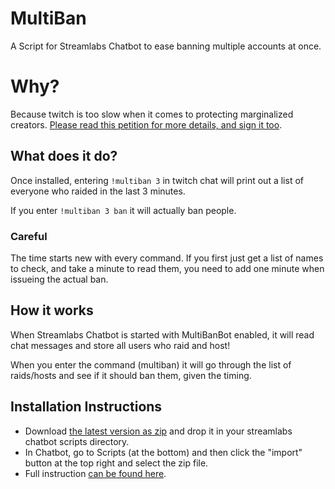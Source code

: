 # MultiBan
A Script for Streamlabs Chatbot to ease banning multiple accounts at once.

# Why?
Because twitch is too slow when it comes to protecting marginalized creators. [Please read this petition for more details, and sign it too](https://www.change.org/p/amazon-twitch-do-better-stop-hate-raids-against-people-of-color-and-marginalized-creators).

## What does it do?
Once installed, entering
`!multiban 3`
in twitch chat will print out a list of everyone who raided in the last 3 minutes.

If you enter
`!multiban 3 ban`
it will actually ban people.

### Careful
The time starts new with every command.
If you first just get a list of names to check, and take a minute to read them,
you need to add one minute when issueing the actual ban.


## How it works
When Streamlabs Chatbot is started with MultiBanBot enabled,
it will read chat messages and store all users who raid and host!

When you enter the command (multiban) it will go through the list of raids/hosts
and see if it should ban them, given the timing.

## Installation Instructions
* Download [the latest version as zip](https://github.com/smu4242/TwitchBot/releases) and drop it in your
streamlabs chatbot scripts directory.
* In Chatbot, go to Scripts (at the bottom) and then click the "import" button at the top right and select the zip file.
* Full instruction [can be found here](https://streamlabs.com/content-hub/post/chatbot-scripts-desktop).

